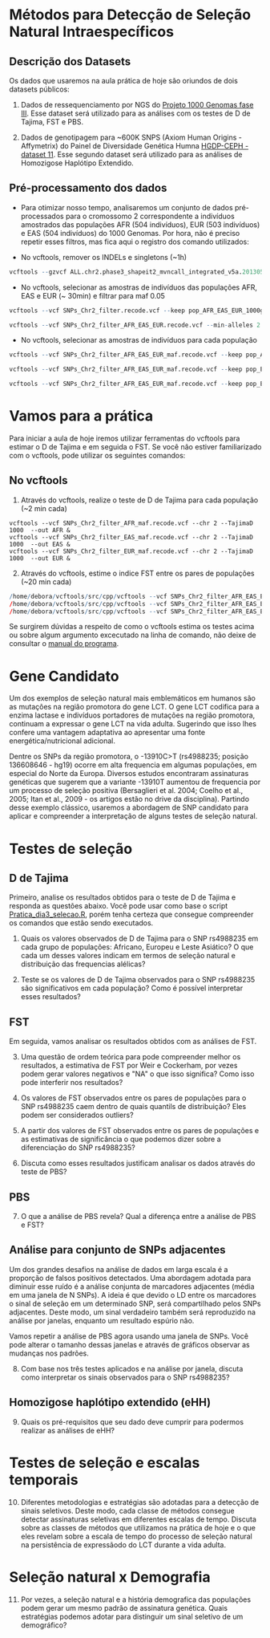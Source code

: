 Métodos para Detecção de Seleção Natural Intraespecíficos
==========================================================

## Descrição dos Datasets

Os dados que usaremos na aula prática de hoje são oriundos de dois datasets públicos:

1) Dados de ressequenciamento por NGS do [Projeto 1000 Genomas fase III](ftp://ftp.1000genomes.ebi.ac.uk/vol1/ftp/release/20130502/). Esse dataset será utilizado para as análises com os testes de D de Tajima, FST e PBS.

2) Dados de genotipagem para ~600K SNPS (Axiom Human Origins - Affymetrix) do Painel de Diversidade Genética Humna [HGDP-CEPH - dataset 11](ftp://ftp.cephb.fr/hgdp_supp10/). Esse segundo dataset será utilizado para as análises de Homozigose Haplótipo Extendido.


## Pré-processamento dos dados

  - Para otimizar nosso tempo, analisaremos um conjunto de dados
    pré-processados para o cromossomo 2 correspondente a indivíduos
    amostrados das populações AFR (504 indivíduos), EUR (503 indivíduos)
    e EAS (504 indivíduos) do 1000 Genomas. Por hora, não é preciso repetir esses
    filtros, mas fica aqui o registro dos comando utilizados:

  - No vcftools, remover os INDELs e singletons (\~1h)

<!-- end list -->

``` r
vcftools --gzvcf ALL.chr2.phase3_shapeit2_mvncall_integrated_v5a.20130502.genotypes.vcf.gz --remove-indels --min-alleles 2 --max-alleles 2 --maf 0.001 --max-maf 0.999 --recode --out SNPs_Chr2_filter
```

  - No vcftools, selecionar as amostras de indivíduos das populações
    AFR, EAS e EUR (\~ 30min) e filtrar para maf 0.05

<!-- end list -->

``` r
vcftools --vcf SNPs_Chr2_filter.recode.vcf --keep pop_AFR_EAS_EUR_1000g.txt --recode --out SNPs_Ch2_filter_AFR_EAS_EUR
```

``` r
vcftools --vcf SNPs_Chr2_filter_AFR_EAS_EUR.recode.vcf --min-alleles 2 --max-alleles 2 --maf 0.05 --max-maf 0.95 --recode --out SNPs_Chr2_filter_AFR_EAS_EUR_maf
```

  - No vcftools, selecionar as amostras de indivíduos para cada
    população

<!-- end list -->

``` r
vcftools --vcf SNPs_Chr2_filter_AFR_EAS_EUR_maf.recode.vcf --keep pop_AFR_1000g.txt --recode --out SNPs_Chr2_filter_AFR_maf
```

``` r
vcftools --vcf SNPs_Chr2_filter_AFR_EAS_EUR_maf.recode.vcf --keep pop_EAS_1000g.txt --recode --out SNPs_Chr2_filter_EAS_maf
```

``` r
vcftools --vcf SNPs_Chr2_filter_AFR_EAS_EUR_maf.recode.vcf --keep pop_EUR_1000g.txt --recode --out SNPs_Chr2_filter_EUR_maf
```

# Vamos para a prática

Para iniciar a aula de hoje iremos utilizar ferramentas do vcftools para
estimar o D de Tajima e em seguida o FST. Se você não estiver
familiarizado com o vcftools, pode utilizar os seguintes comandos:

## No vcftools

1.  Através do vcftools, realize o teste de D de Tajima para cada
    população (\~2 min cada)

<!-- end list -->

```
vcftools --vcf SNPs_Chr2_filter_AFR_maf.recode.vcf --chr 2 --TajimaD 1000  --out AFR & 
vcftools --vcf SNPs_Chr2_filter_EAS_maf.recode.vcf --chr 2 --TajimaD 1000  --out EAS &
vcftools --vcf SNPs_Chr2_filter_EUR_maf.recode.vcf --chr 2 --TajimaD 1000  --out EUR &
```

2.  Através do vcftools, estime o indice FST entre os pares de
    populações (\~20 min cada)

<!-- end list -->

``` r
/home/debora/vcftools/src/cpp/vcftools --vcf SNPs_Chr2_filter_AFR_EAS_EUR_maf.recode.vcf --out AFR_EAS --chr 5 --weir-fst-pop pop_AFR_1000g.txt --weir-fst-pop pop_EAS_1000g.txt &
/home/debora/vcftools/src/cpp/vcftools --vcf SNPs_Chr2_filter_AFR_EAS_EUR_maf.recode.vcf --out AFR_EUR --chr 5 --weir-fst-pop pop_AFR_1000g.txt --weir-fst-pop pop_EUR_1000g.txt &
/home/debora/vcftools/src/cpp/vcftools --vcf SNPs_Chr2_filter_AFR_EAS_EUR_maf.recode.vcf --out AFR_EUR --chr 5 --weir-fst-pop pop_AFR_1000g.txt --weir-fst-pop pop_EUR_1000g.txt &
```

Se surgirem dúvidas a respeito de como o vcftools estima os testes acima ou sobre algum argumento excecutado na linha de comando, não deixe de consultar o [manual do programa](https://vcftools.github.io/examples.html).


# Gene Candidato

Um dos exemplos de seleção natural mais emblemáticos em humanos são as mutações na região promotora do gene LCT. O gene LCT codifica para a enzima lactase e indivíduos portadores de mutações na região promotora, continuam a expressar o gene LCT na vida adulta. Sugerindo que isso lhes confere uma vantagem adaptativa ao apresentar uma fonte energética/nutricional adicional. 

Dentre os SNPs da região promotora, o -13910C>T (rs4988235; posição 136608646 - hg19) ocorre em alta frequencia em algumas populações, em especial do Norte da Europa. Diversos estudos encontraram assinaturas genéticas que sugerem que a variante -13910T aumentou de frequencia por um processo de seleção positiva (Bersaglieri et al. 2004; Coelho et al., 2005; Itan et al., 2009 - os artigos estão no drive da disciplina). Partindo desse exemplo clássico, usaremos a abordagem de SNP candidato para aplicar e compreender a interpretação de alguns testes de seleção natural.

# Testes de seleção
## D de Tajima

Primeiro, analise os resultados obtidos para o teste de D de Tajima e responda as
questões abaixo. Você pode usar como base o script [Pratica_dia3_selecao.R](https://github.com/genevol-usp/curso-genomica-evolutiva/blob/master/dia3/Pratica_dia3_selecao.R), porém tenha
certeza que consegue compreender os comandos que estão sendo executados.

1. Quais os valores observados de D de Tajima para o SNP rs4988235 em cada grupo de
populações: Africano, Europeu e Leste Asiático? O que cada um desses
valores indicam em termos de seleção natural e distribuição das frequencias alélicas?

2. Teste se os valores de D de Tajima observados para o SNP rs4988235 são significativos em cada população? Como é possível interpretar esses resultados?

## FST

Em seguida, vamos analisar os resultados obtidos com as análises de FST.

3. Uma questão de ordem teórica para pode compreender melhor os resultados, a estimativa de FST por Weir e Cockerham, por vezes podem gerar valores negativos e "NA" o que isso significa? Como isso pode interferir nos resultados?

4. Os valores de FST observados entre os pares de populações para o SNP rs4988235 caem dentro de quais quantils de distribuição? Eles podem ser considerados outliers?

5. A partir dos valores de FST observados entre os pares de populações e as estimativas de significância o que podemos dizer sobre a diferenciação do SNP rs4988235?

6. Discuta como esses resultados justificam analisar os dados através do teste de PBS?

## PBS

7. O que a análise de PBS revela? Qual a diferença entre a análise de PBS e FST?

## Análise para conjunto de SNPs adjacentes

Um dos grandes desafios na análise de dados em larga escala é a proporção de falsos positivos detectados. Uma abordagem adotada para diminuir esse ruído é a análise conjunta de marcadores adjacentes (média em uma janela de N SNPs). A ideia é que devido o LD entre os marcadores o sinal de seleção em um determinado SNP, será compartilhado pelos SNPs adjacentes. Deste modo, um sinal verdadeiro também será reproduzido na análise por janelas, enquanto um resultado espúrio não.

Vamos repetir a análise de PBS agora usando uma janela de SNPs. Você pode alterar o tamanho dessas janelas e através de gráficos observar as mudanças nos padrões.

8. Com base nos três testes aplicados e na análise por janela, discuta como interpretar os sinais observados para o SNP rs4988235?

## Homozigose haplótipo extendido (eHH)
9. Quais os pré-requisitos que seu dado deve cumprir para podermos realizar as análises de eHH?

# Testes de seleção e escalas temporais
10. Diferentes metodologias e estratégias são adotadas para a detecção de sinais seletivos. Deste modo, cada classe de métodos consegue detectar assinaturas seletivas em diferentes escalas de tempo. Discuta sobre as classes de métodos que utilizamos na prática de hoje e o que eles revelam sobre a escala de tempo do processo de seleção natural na persistência de expressãodo do LCT durante a vida adulta.

# Seleção natural x Demografia

11. Por vezes, a seleção natural e a história demografica das populações podem gerar um mesmo padrão de assinatura genética. Quais estratégias podemos adotar para distinguir um sinal seletivo de um demográfico?
